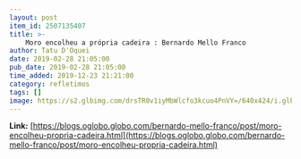 ```yaml
---
layout: post
item_id: 2507135407
title: >-
    Moro encolheu a própria cadeira : Bernardo Mello Franco
author: Tatu D'Oquei
date: 2019-02-28 21:05:00
pub_date: 2019-02-28 21:05:00
time_added: 2019-12-23 21:21:00
category: refletimos
tags: []
image: https://s2.glbimg.com/drsTR0v1iyMbWlcfo3kcuo4PnVY=/640x424/i.glbimg.com/og/ig/infoglobo1/f/original/2018/09/06/78090522_pa_sao_paulo_sp_25-07-2018_o_juiz_sergio_moro_participa_de_forum_contra_corrupcao_na_un.jpg
---
```


**Link:** [https://blogs.oglobo.globo.com/bernardo-mello-franco/post/moro-encolheu-propria-cadeira.html](https://blogs.oglobo.globo.com/bernardo-mello-franco/post/moro-encolheu-propria-cadeira.html)

